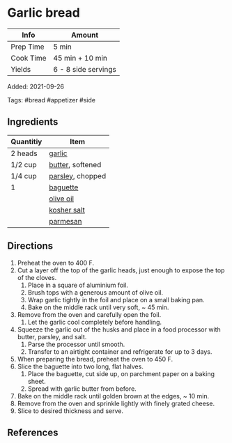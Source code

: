 # Garlic bread

| Info      | Amount              |
| --------- | ------------------- |
| Prep Time | 5 min               |
| Cook Time | 45 min + 10 min     |
| Yields    | 6 - 8 side servings |

Added: 2021-09-26

Tags: #bread #appetizer #side

## Ingredients

| Quantitiy | Item                                           |
| --------- | ---------------------------------------------- |
| 2 heads   | [garlic](../_ingredients/garlic.md)            |
| 1/2 cup   | [butter](../_ingredients/butter.md), softened  |
| 1/4 cup   | [parsley](../_ingredients/parsley.md), chopped |
| 1         | [baguette](../_ingredients/baguette.md)        |
|           | [olive oil](../_ingredients/olive-oil.md)      |
|           | [kosher salt](../_ingredients/kosher-salt.md)  |
|           | [parmesan](../_ingredients/parmesan.md)        |

## Directions

1. Preheat the oven to 400 F.
2. Cut a layer off the top of the garlic heads, just enough to expose the top of the cloves.
	1. Place in a square of aluminium foil.
	2. Brush tops with a generous amount of olive oil.
	3. Wrap garlic tightly in the foil and place on a small baking pan.
	4. Bake on the middle rack until very soft, ~ 45 min.
3. Remove from the oven and carefully open the foil.
	1. Let the garlic cool completely before handling.
4. Squeeze the garlic out of the husks and place in a food processor with butter, parsley, and salt.
	1. Parse the processor until smooth.
	2. Transfer to an airtight container and refrigerate for up to 3 days.
5. When preparing the bread, preheat the oven to 450 F.
6. Slice the baguette into two long, flat halves.
	1. Place the baguette, cut side up, on parchment paper on a baking sheet.
	2. Spread with garlic butter from before.
7. Bake on the middle rack until golden brown at the edges, ~ 10 min.
8. Remove from the oven and sprinkle lightly with finely grated cheese.
9. Slice to desired thickness and serve.

## References

[^1]: [Original recipe](https://www.lcbo.com/webapp/wcs/stores/servlet/en/lcbo/recipe/the-best-garlic-bread/F202105025)
